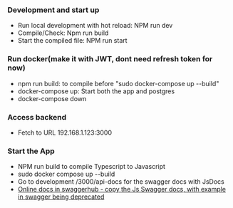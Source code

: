 ### Development and start up

- Run local development with hot reload: NPM run dev
- Compile/Check: Npm run build
- Start the compiled file: NPM run start

### Run docker(make it with JWT, dont need refresh token for now)

- npm run build: to compile before "sudo docker-compose up --build"
- docker-compose up: Start both the app and postgres
- docker-compose down

### Access backend

- Fetch to URL 192.168.1.123:3000

### Start the App

- NPM run build to compile Typescript to Javascript
- sudo docker compose up --build
- Go to development /3000/api-docs for the swagger docs with JsDocs
- [Online docs in swaggerhub - copy the Js Swagger docs, with example in swagger being deprecated](https://app.swaggerhub.com/apis/LETHANHDAT1993/Musicbackend/1.0.0)
